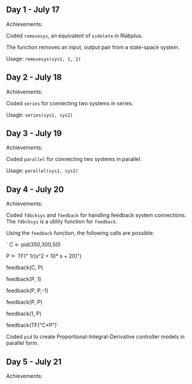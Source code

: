 ## Day 1 - July 17

Achievements:

Coded `removesys`, an equivalent of `ssdelete` in Rlabplus.

The function removes an input, output pair from a state-space system.

Usage: `removesys(sys1, 1, 2)`



## Day 2 - July 18

Achievements:

Coded `series` for connecting two systems in series.

Usage: `series(sys1, sys2)`


## Day 3 - July 19

Achievements:

Coded `parallel` for connecting two systems in parallel.

Usage: `parallel(sys1, sys2)`


## Day 4 - July 20

Achievements:

Coded `fdbcksys` and `feedback` for handling feedback system connections. The `fdbcksys` is a utility function for `feedback`.

Using the `feedback` function, the following calls are possible:

` C <- pid(350,300,50)

 P <- TF(" 1/(s^2 + 10* s + 20)")
 
 feedback(C, P)
 
 feedback(P, 1)
 
 feedback(P, P,-1)
 
 feedback(P, P)
 
 feedback(1, P)
 
 feedback(TF("C*P")`


Coded `pid` to create Proportional-Integral-Derivative controller models in parallel form.


## Day 5 - July 21

Achievements:





